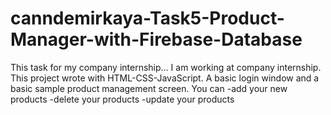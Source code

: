# canndemirkaya-Task5-Product-Manager-with-Firebase-Database
This task for my company internship...
I am working at company internship. This project wrote with HTML-CSS-JavaScript. A basic login window and a basic sample product management screen.
You can -add your new products 
        -delete your products
        -update your products
